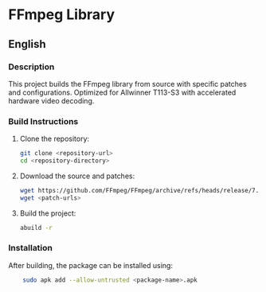 # FFmpeg Library

## English

### Description
This project builds the FFmpeg library from source with specific patches and configurations. Optimized for Allwinner T113-S3 with accelerated hardware video decoding.

### Build Instructions
1. Clone the repository:
    ```sh
    git clone <repository-url>
    cd <repository-directory>
    ```
2. Download the source and patches:
    ```sh
    wget https://github.com/FFmpeg/FFmpeg/archive/refs/heads/release/7.1.zip
    wget <patch-urls>
    ```
3. Build the project:
    ```sh
    abuild -r
    ```

### Installation
After building, the package can be installed using:
```sh
    sudo apk add --allow-untrusted <package-name>.apk